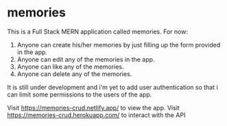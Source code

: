 # memories
This is a Full Stack MERN application called memories.
For now:
1. Anyone can create his/her memories by just filling up the form provided in the app.
2. Anyone can edit any of the memories in the app.
3. Anyone can like any of the memories.
4. Anyone can delete any of the memories.

It is still under development and i'm yet to add user authentication so that i can limit some permissions to the users of the app.

Visit https://memories-crud.netlify.app/ to view the app.
Visit https://memories-crud.herokuapp.com/ to interact with the API
